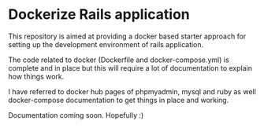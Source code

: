 # Dockerize Rails application

This repository is aimed at providing a docker based starter approach for setting up the development environment of rails application. 

The code related to docker (Dockerfile and docker-compose.yml) is complete and in place but this will require a lot of documentation to explain how things work. 

I have referred to docker hub pages of phpmyadmin, mysql and ruby as well docker-compose documentation to get things in place and working. 

Documentation coming soon. Hopefully :) 
